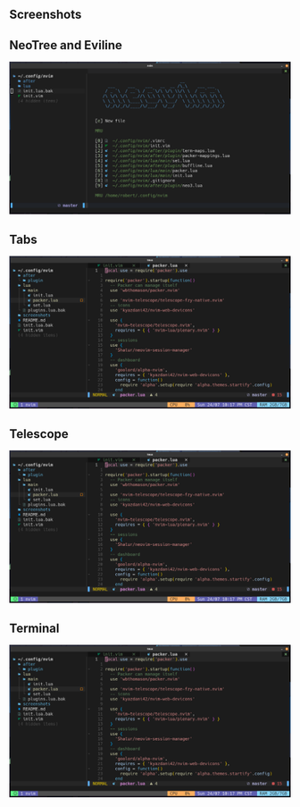 
## Screenshots


## NeoTree and Eviline

![Main screen](./screenshots/main.png)

## Tabs

![Tabs](./screenshots/tabs.png)


## Telescope

![Tabs](./screenshots/tabs.png)


## Terminal

![Tabs](./screenshots/tabs.png)
